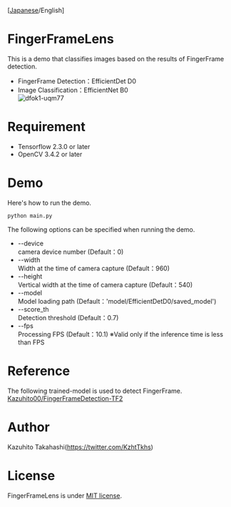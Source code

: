 [[Japanese](https://github.com/Kazuhito00/FingerFrameLens)/English] 
# FingerFrameLens
This is a demo that classifies images based on the results of FingerFrame detection.<br>
* FingerFrame Detection：EfficientDet D0<br>
* Image Classification：EfficientNet B0<br>
![dfok1-uqm77](https://user-images.githubusercontent.com/37477845/93661903-887aa980-fa96-11ea-83e4-0912271fc3fa.gif)

# Requirement 
* Tensorflow 2.3.0 or later
* OpenCV 3.4.2 or later

# Demo
Here's how to run the demo.
```bash
python main.py
```

The following options can be specified when running the demo.
* --device<br>camera device number (Default：0)
* --width<br>Width at the time of camera capture (Default：960)
* --height<br>Vertical width at the time of camera capture (Default：540)
* --model<br>Model loading path (Default：'model/EfficientDetD0/saved_model')
* --score_th<br>Detection threshold (Default：0.7)
* --fps<br>Processing FPS (Default：10.1) ※Valid only if the inference time is less than FPS

# Reference
The following trained-model is used to detect FingerFrame.
[Kazuhito00/FingerFrameDetection-TF2](https://github.com/Kazuhito00/FingerFrameDetection-TF2)

# Author
Kazuhito Takahashi(https://twitter.com/KzhtTkhs)
 
# License 
FingerFrameLens is under [MIT license](https://en.wikipedia.org/wiki/MIT_License).
